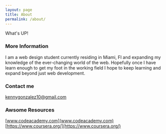 ```yaml
---
layout: page
title: About
permalink: /about/
---
```


What's UP!

### More Information

I am a web design student currently residing in Miami, Fl and expanding my knowledge of the ever-changing world of the web. Hopefully once I have learn enough to get my foot in the working field I hope to keep learning and expand beyond just web development. 

### Contact me

[kennygonzalez10@gmail.com](kennygonzalez10@gmail.com)

### Awsome Resources
[www.codeacademy.com](www.codeacademy.com)
[https://www.coursera.org/](https://www.coursera.org/)
